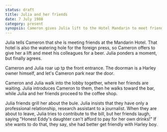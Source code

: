```yaml
---
status: draft
title: Julia and her friends
date: 7 July 1988
category: present
synopsis: Cameron gives Julia lift to the Hotel Mandarin to meet friends, who note that since Julia's father, Colonel Eddy, is not corrupt, marrying Cameron would be her best bet to live in the US and continue her studies.    
---
```

Julia tells Cameron that she is meeting friends at the Mandarin Hotel. That hotel is also the watering hole for the foreign press, so Cameron offers to give her a lift and meet his colleagues for a beer. Julia ponders a moment, but finally agrees. 

Cameron and Julia roar up tp the front entrance. The doorman is a Harley owner himself, and let's Cameron park near the door. 

Cameron and Julia walk into the lobby together,
where her friends are waiting. Julia introduces Cameron to them, then he
walks toward the bar, while Julia and her friends proceed to the coffee shop. 

Julia friends grill her about the bule. Julia insists that they have only a professional relationship, research assistant to a journalist. When they are about to leave, Julia tries to contribute to the bill, but her friends laugh, saying "Honest Eddy's daughter can't afford to pay for her own drinks!" If she
wants to do that, they say, she had better get friendly with Harley
boy.


